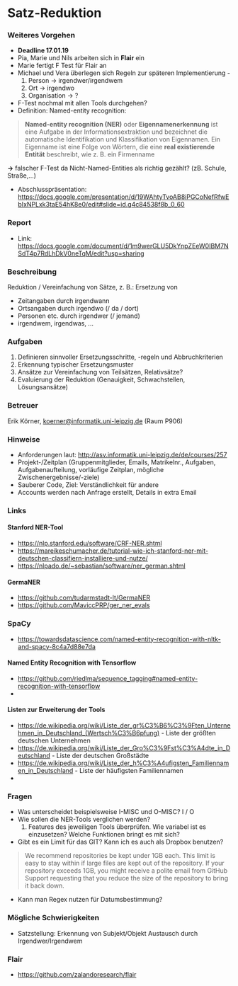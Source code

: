 # Satz-Reduktion

### Weiteres Vorgehen
* **Deadline 17.01.19**
* Pia, Marie und Nils arbeiten sich in **Flair** ein
* Marie fertigt F Test für Flair an
* Michael und Vera überlegen sich Regeln zur späteren Implementierung - 
  1. Person  -> irgendwer/irgendwem
  2. Ort -> irgendwo 
  3. Organisation -> ?
* F-Test nochmal mit allen Tools durchgehen?
* Definition: Named-entity recognition:
>**Named-entity recognition (NER)** oder **Eigennamenerkennung** ist eine Aufgabe in der Informationsextraktion und bezeichnet die automatische Identifikation und Klassifikation von Eigennamen. Ein Eigenname ist eine Folge von Wörtern, die eine **real existierende Entität** beschreibt, wie z. B. ein Firmenname

**&rarr;** falscher F-Test da Nicht-Named-Entities als richtig gezählt? (zB. Schule, Straße,...)

* Abschlusspräsentation: https://docs.google.com/presentation/d/19WAhtyTvoAB8iPGCoNefRfwEbIxNPLxk3taE54hK8e0/edit#slide=id.g4c84538f8b_0_60


### Report
* Link: https://docs.google.com/document/d/1m9werGLU5DkYnpZEeW0IBM7NSdT4p7RdLhDkV0neTqM/edit?usp=sharing 

### Beschreibung
Reduktion / Vereinfachung von Sätze, z. B.: Ersetzung von
* Zeitangaben durch irgendwann
* Ortsangaben durch irgendwo (/ da / dort)
* Personen etc. durch irgendwer (/ jemand)
* irgendwem, irgendwas, ...

### Aufgaben
1. Definieren sinnvoller Ersetzungsschritte, -regeln und Abbruchkriterien
2. Erkennung typischer Ersetzungsmuster
3. Ansätze zur Vereinfachung von Teilsätzen, Relativsätze?
4. Evaluierung der Reduktion (Genauigkeit, Schwachstellen, Lösungsansätze)

### Betreuer
Erik Körner, koerner@informatik.uni-leipzig.de (Raum P906)

### Hinweise
* Anforderungen laut: http://asv.informatik.uni-leipzig.de/de/courses/257 
* Projekt-/Zeitplan (Gruppenmitglieder, Emails, Matrikelnr., Aufgaben, Aufgabenaufteilung, vorläufige Zeitplan, mögliche Zwischenergebnisse/-ziele)
* Sauberer Code, Ziel: Verständlichkeit für andere
* Accounts werden nach Anfrage erstellt, Details in extra Email

### Links

#### Stanford NER-Tool
* https://nlp.stanford.edu/software/CRF-NER.shtml
* https://mareikeschumacher.de/tutorial-wie-ich-stanford-ner-mit-deutschen-classifiern-installiere-und-nutze/ 
* https://nlpado.de/~sebastian/software/ner_german.shtml 

#### GermaNER
* https://github.com/tudarmstadt-lt/GermaNER 
* https://github.com/MaviccPRP/ger_ner_evals 

### SpaCy
* https://towardsdatascience.com/named-entity-recognition-with-nltk-and-spacy-8c4a7d88e7da

#### Named Entity Recognition with Tensorflow
* https://github.com/riedlma/sequence_tagging#named-entity-recognition-with-tensorflow 
* 

#### Listen zur Erweiterung der Tools
* https://de.wikipedia.org/wiki/Liste_der_gr%C3%B6%C3%9Ften_Unternehmen_in_Deutschland_(Wertsch%C3%B6pfung) - Liste der größten deutschen Unternehmen
* https://de.wikipedia.org/wiki/Liste_der_Gro%C3%9Fst%C3%A4dte_in_Deutschland - Liste der deutschen Großstädte
* https://de.wikipedia.org/wiki/Liste_der_h%C3%A4ufigsten_Familiennamen_in_Deutschland - Liste der häufigsten Familiennamen
* 

### Fragen
* Was unterscheidet beispielsweise I-MISC und O-MISC? I / O
* Wie sollen die NER-Tools verglichen werden? 
  1. Features des jeweiligen Tools überprüfen. Wie variabel ist es einzusetzen? Welche Funktionen bringt es mit sich?
* Gibt es ein Limit für das GIT? Kann ich es auch als Dropbox benutzen? 
> We recommend repositories be kept under 1GB each. This limit is easy to stay within if large files are kept out of the repository. If your repository exceeds 1GB, you might receive a polite email from GitHub Support requesting that you reduce the size of the repository to bring it back down.
* Kann man Regex nutzen für Datumsbestimmung?


### Mögliche Schwierigkeiten
* Satzstellung: Erkennung von Subjekt/Objekt Austausch durch Irgendwer/Irgendwem

### Flair
* https://github.com/zalandoresearch/flair